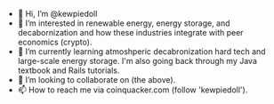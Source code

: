 - 👋 Hi, I’m @kewpiedoll
- 👀 I’m interested in renewable energy, energy storage, and decabornization and how these industries integrate with peer economics (crypto).
- 🌱 I’m currently learning atmoshperic decabronization hard tech and large-scale energy storage. I'm also going back through my Java textbook and Rails tutorials.
- 💞️ I’m looking to collaborate on (the above).
- 📫 How to reach me via coinquacker.com (follow 'kewpiedoll').

<!---
kewpiedoll/kewpiedoll is a ✨ special ✨ repository because its `README.md` (this file) appears on your GitHub profile.
You can click the Preview link to take a look at your changes.
--->
